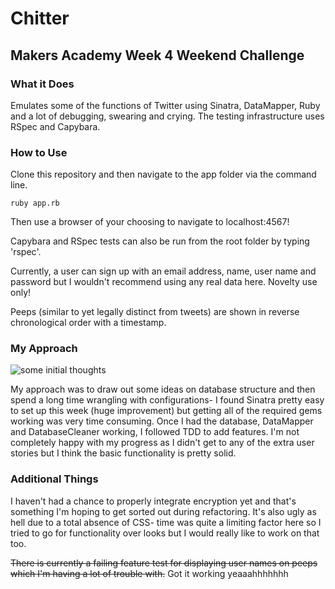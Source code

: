 # Chitter
## Makers Academy Week 4 Weekend Challenge

### What it Does
Emulates some of the functions of Twitter using Sinatra, DataMapper, Ruby and a lot of debugging, swearing and crying. The testing infrastructure uses RSpec and Capybara.

### How to Use
Clone this repository and then navigate to the app folder via the command line.
```
ruby app.rb
```
Then use a browser of your choosing to navigate to localhost:4567!

Capybara and RSpec tests can also be run from the root folder by typing 'rspec'.


Currently, a user can sign up with an email address, name, user name and password but I wouldn't recommend using any real data here. Novelty use only!


Peeps (similar to yet legally distinct from tweets) are shown in reverse chronological order with a timestamp.

### My Approach
![some initial thoughts](https://github.com/wemmm/chitter-challenge/blob/master/somethoughtsondatabases.PNG)

My approach was to draw out some ideas on database structure and then spend a long time wrangling with configurations- I found Sinatra pretty easy to set up this week (huge improvement) but getting all of the required gems working was very time consuming. Once I had the database, DataMapper and DatabaseCleaner working, I followed TDD to add features. I'm not completely happy with my progress as I didn't get to any of the extra user stories but I think the basic functionality is pretty solid.

### Additional Things
I haven't had a chance to properly integrate encryption yet and that's something I'm hoping to get sorted out during refactoring. It's also ugly as hell due to a total absence of CSS- time was quite a limiting factor here so I tried to go for functionality over looks but I would really like to work on that too.

~~There is currently a failing feature test for displaying user names on peeps which I'm having a lot of trouble with.~~ Got it working yeaaahhhhhhh
